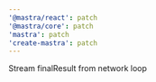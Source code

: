 ```yaml
---
'@mastra/react': patch
'@mastra/core': patch
'mastra': patch
'create-mastra': patch
---
```


Stream finalResult from network loop
